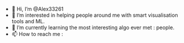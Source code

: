 - 👋 Hi, I’m @Alex33261
- 👀 I’m interested in helping people around me with smart visualisation tools and ML.
- 🌱 I’m currently learning the most interesting algo ever met : people.
- 📫 How to reach me : 

<!---
Alex33261/Alex33261 is a ✨ special ✨ repository because its `README.md` (this file) appears on your GitHub profile.
You can click the Preview link to take a look at your changes.
--->
